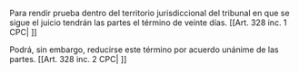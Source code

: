 Para rendir prueba dentro del territorio jurisdiccional del tribunal en que se sigue el juicio tendrán las partes el término de veinte días. [[Art. 328 inc. 1 CPC| ]]

Podrá, sin embargo, reducirse este término por acuerdo unánime de las partes. [[Art. 328 inc. 2 CPC| ]]